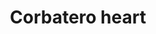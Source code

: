 ---
title: Corbatero heart
date: 
draft: false

# descripcion
description : Corbatero en plata 925 regulable. Chequeá las medidas de la gargantilla y largo de la cadena colgante.

materials: Plata 925

color: 

dimensions: Largo gargantilla 29cm regulable a 41cm. Largo cadena con dije 21cm

code: 04-17-0851

type: "Colgantes"

categories: []

price: $11.530,00

price_eftvo: $9.800,00

# Images
# first image will be shown in the product page
images:
  # - image: "images/path_to_image"
  # La ubicacion de las imagenes es imagenes/Colgantes/Colgantes.Gargantillas/04-17-0851-corbatero-heart
  - image: "./images/colgantes/gargantillas/04-17-0851-corbatero-heart_a.jpg"
  - image: "./images/colgantes/gargantillas/04-17-0851-corbatero-heart_b.jpg"
---